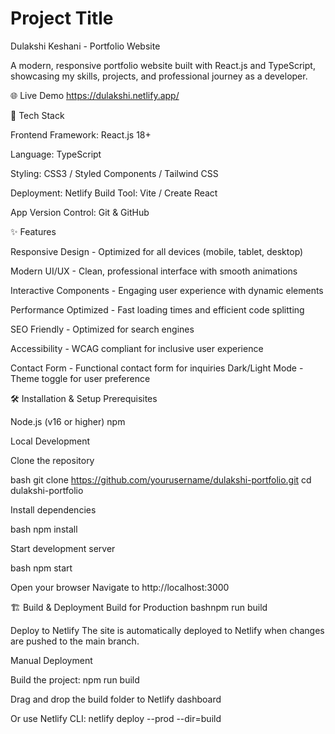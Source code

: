 
# Project Title

Dulakshi Keshani - Portfolio Website 

A modern, responsive portfolio website built with React.js and TypeScript, showcasing my skills, projects, and professional journey as a developer. 

🌐 Live Demo https://dulakshi.netlify.app/ 

🚀 Tech Stack

Frontend Framework: React.js 18+ 

Language: TypeScript 

Styling: CSS3 / Styled Components / Tailwind CSS

Deployment: Netlify Build Tool: Vite / Create React 

App Version Control: Git & GitHub

✨ Features

Responsive Design - Optimized for all devices (mobile, tablet, desktop) 

Modern UI/UX - Clean, professional interface with smooth animations 

Interactive Components - Engaging user experience with dynamic elements 

Performance Optimized - Fast loading times and efficient code splitting 

SEO Friendly - Optimized for search engines 

Accessibility - WCAG compliant for inclusive user experience 

Contact Form - Functional contact form for inquiries Dark/Light Mode - Theme toggle for user preference

🛠️ Installation & Setup Prerequisites

Node.js (v16 or higher) npm

Local Development

Clone the repository

bash git clone https://github.com/yourusername/dulakshi-portfolio.git cd dulakshi-portfolio

Install dependencies

bash npm install

Start development server

bash npm start

Open your browser Navigate to http://localhost:3000

🏗️ Build & Deployment Build for Production bashnpm run build

Deploy to Netlify The site is automatically deployed to Netlify when changes are pushed to the main branch.

 Manual Deployment

Build the project: npm run build 

Drag and drop the build folder to Netlify dashboard 

Or use Netlify CLI: netlify deploy --prod --dir=build

